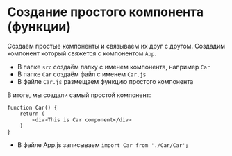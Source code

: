 # Создание простого компонента (функции)

Создаём простые компоненты и связываем их друг с другом. Создадим компонент который свяжется с компонентом `App`.

* В папке `src` создаём папку с именем компонента, например `Car`
* В папке `Car` создаём файл с именем `Car.js`
* В файле `Car.js` размещаем функцию простого компонента

В итоге, мы создали самый простой компонент:

    function Car() {
        return (
            <div>This is Car component</div>
        )
    }

* В файле App.js записываем `import Car from './Car/Car';`
